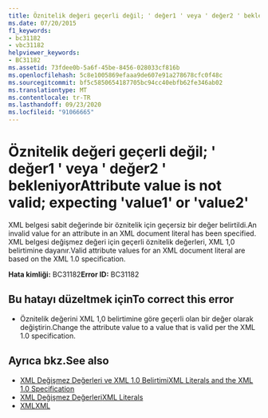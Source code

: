 ```yaml
---
title: Öznitelik değeri geçerli değil; ' değer1 ' veya ' değer2 ' bekleniyor
ms.date: 07/20/2015
f1_keywords:
- bc31182
- vbc31182
helpviewer_keywords:
- BC31182
ms.assetid: 73fdee0b-5a6f-45be-8456-028033cf816b
ms.openlocfilehash: 5c8e1005869efaaa9de607e91a278678cfc0f48c
ms.sourcegitcommit: bf5c5850654187705bc94cc40ebfb62fe346ab02
ms.translationtype: MT
ms.contentlocale: tr-TR
ms.lasthandoff: 09/23/2020
ms.locfileid: "91066665"
---
```

# <a name="attribute-value-is-not-valid-expecting-value1-or-value2"></a><span data-ttu-id="b6744-102">Öznitelik değeri geçerli değil; ' değer1 ' veya ' değer2 ' bekleniyor</span><span class="sxs-lookup"><span data-stu-id="b6744-102">Attribute value is not valid; expecting 'value1' or 'value2'</span></span>

<span data-ttu-id="b6744-103">XML belgesi sabit değerinde bir öznitelik için geçersiz bir değer belirtildi.</span><span class="sxs-lookup"><span data-stu-id="b6744-103">An invalid value for an attribute in an XML document literal has been specified.</span></span> <span data-ttu-id="b6744-104">XML belgesi değişmez değeri için geçerli öznitelik değerleri, XML 1,0 belirtimine dayanır.</span><span class="sxs-lookup"><span data-stu-id="b6744-104">Valid attribute values for an XML document literal are based on the XML 1.0 specification.</span></span>  
  
 <span data-ttu-id="b6744-105">**Hata kimliği:** BC31182</span><span class="sxs-lookup"><span data-stu-id="b6744-105">**Error ID:** BC31182</span></span>  
  
## <a name="to-correct-this-error"></a><span data-ttu-id="b6744-106">Bu hatayı düzeltmek için</span><span class="sxs-lookup"><span data-stu-id="b6744-106">To correct this error</span></span>  
  
- <span data-ttu-id="b6744-107">Öznitelik değerini XML 1,0 belirtimine göre geçerli olan bir değer olarak değiştirin.</span><span class="sxs-lookup"><span data-stu-id="b6744-107">Change the attribute value to a value that is valid per the XML 1.0 specification.</span></span>  
  
## <a name="see-also"></a><span data-ttu-id="b6744-108">Ayrıca bkz.</span><span class="sxs-lookup"><span data-stu-id="b6744-108">See also</span></span>

- [<span data-ttu-id="b6744-109">XML Değişmez Değerleri ve XML 1.0 Belirtimi</span><span class="sxs-lookup"><span data-stu-id="b6744-109">XML Literals and the XML 1.0 Specification</span></span>](../programming-guide/language-features/xml/xml-literals-and-the-xml-1-0-specification.md)
- [<span data-ttu-id="b6744-110">XML Değişmez Değerleri</span><span class="sxs-lookup"><span data-stu-id="b6744-110">XML Literals</span></span>](../language-reference/xml-literals/index.md)
- [<span data-ttu-id="b6744-111">XML</span><span class="sxs-lookup"><span data-stu-id="b6744-111">XML</span></span>](../programming-guide/language-features/xml/index.md)
